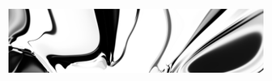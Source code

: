 [![neuralart][thumbnail]][link]

[thumbnail]: https://github.com/dstein64/dstein64/blob/neuralart_202101171519/neuralart-thumbnail.jpg?raw=true
[link]: https://github.com/dstein64/dstein64/blob/neuralart_202101171519/neuralart.png?raw=true
